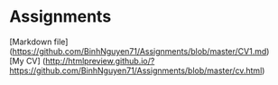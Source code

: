 # Assignments
[Markdown file] (https://github.com/BinhNguyen71/Assignments/blob/master/CV1.md)
<br>
[My CV] (http://htmlpreview.github.io/?https://github.com/BinhNguyen71/Assignments/blob/master/cv.html)
